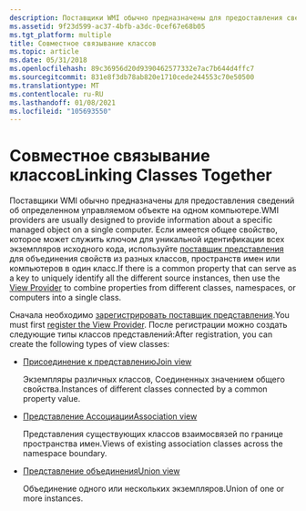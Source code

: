```yaml
---
description: Поставщики WMI обычно предназначены для предоставления сведений об определенном управляемом объекте на одном компьютере.
ms.assetid: 9f23d599-ac37-4bfb-a3dc-0cef67e68b05
ms.tgt_platform: multiple
title: Совместное связывание классов
ms.topic: article
ms.date: 05/31/2018
ms.openlocfilehash: 89c36956d20d9390462577332e7ac7b644d4ffc7
ms.sourcegitcommit: 831e8f3db78ab820e1710cede244553c70e50500
ms.translationtype: MT
ms.contentlocale: ru-RU
ms.lasthandoff: 01/08/2021
ms.locfileid: "105693550"
---
```

# <a name="linking-classes-together"></a><span data-ttu-id="a0092-103">Совместное связывание классов</span><span class="sxs-lookup"><span data-stu-id="a0092-103">Linking Classes Together</span></span>

<span data-ttu-id="a0092-104">Поставщики WMI обычно предназначены для предоставления сведений об определенном управляемом объекте на одном компьютере.</span><span class="sxs-lookup"><span data-stu-id="a0092-104">WMI providers are usually designed to provide information about a specific managed object on a single computer.</span></span> <span data-ttu-id="a0092-105">Если имеется общее свойство, которое может служить ключом для уникальной идентификации всех экземпляров исходного кода, используйте [поставщик представления](view-provider.md) для объединения свойств из разных классов, пространств имен или компьютеров в один класс.</span><span class="sxs-lookup"><span data-stu-id="a0092-105">If there is a common property that can serve as a key to uniquely identify all the different source instances, then use the [View Provider](view-provider.md) to combine properties from different classes, namespaces, or computers into a single class.</span></span>

<span data-ttu-id="a0092-106">Сначала необходимо [зарегистрировать поставщик представления](registering-the-view-provider.md).</span><span class="sxs-lookup"><span data-stu-id="a0092-106">You must first [register the View Provider](registering-the-view-provider.md).</span></span> <span data-ttu-id="a0092-107">После регистрации можно создать следующие типы классов представлений:</span><span class="sxs-lookup"><span data-stu-id="a0092-107">After registration, you can create the following types of view classes:</span></span>

-   [<span data-ttu-id="a0092-108">Присоединение к представлению</span><span class="sxs-lookup"><span data-stu-id="a0092-108">Join view</span></span>](creating-a-new-instance-from-old-properties.md)

    <span data-ttu-id="a0092-109">Экземпляры различных классов, Соединенных значением общего свойства.</span><span class="sxs-lookup"><span data-stu-id="a0092-109">Instances of different classes connected by a common property value.</span></span>

-   [<span data-ttu-id="a0092-110">Представление Ассоциации</span><span class="sxs-lookup"><span data-stu-id="a0092-110">Association view</span></span>](associating-instances-between-namespaces.md)

    <span data-ttu-id="a0092-111">Представления существующих классов взаимосвязей по границе пространства имен.</span><span class="sxs-lookup"><span data-stu-id="a0092-111">Views of existing association classes across the namespace boundary.</span></span>

-   [<span data-ttu-id="a0092-112">Представление объединения</span><span class="sxs-lookup"><span data-stu-id="a0092-112">Union view</span></span>](creating-a-union-view-class.md)

    <span data-ttu-id="a0092-113">Объединение одного или нескольких экземпляров.</span><span class="sxs-lookup"><span data-stu-id="a0092-113">Union of one or more instances.</span></span>

 

 




